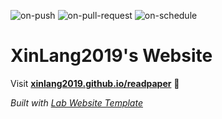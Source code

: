 
  ![on-push](../../actions/workflows/on-push.yaml/badge.svg)
  ![on-pull-request](../../actions/workflows/on-pull-request.yaml/badge.svg)
  ![on-schedule](../../actions/workflows/on-schedule.yaml/badge.svg)

  # XinLang2019's Website

  Visit **[xinlang2019.github.io/readpaper](https://xinlang2019.github.io/readpaper)** 🚀

  _Built with [Lab Website Template](https://greene-lab.gitbook.io/lab-website-template-docs)_
